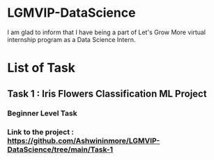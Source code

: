# LGMVIP-DataScience

I am glad to inform that I have being a part of Let's Grow More virtual internship program as a Data Science Intern.

# List of Task
## Task 1 : Iris Flowers Classification ML Project
### Beginner Level Task
### Link to the project : https://github.com/Ashwininmore/LGMVIP-DataScience/tree/main/Task-1

